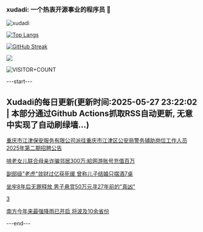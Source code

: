 ### xudadi: 一个热衷开源事业的程序员 👋

![xudadi](https://github-readme-stats-git-masterorgs-github-readme-stats-team.vercel.app/api?username=xudadi)

[![Top Langs](https://github-readme-stats.vercel.app/api/top-langs/?username=xudadi)](https://github.com/anuraghazra/github-readme-stats)

[![GitHub Streak](https://streak-stats.demolab.com?user=xudadi&locale=zh_Hans)](https://git.io/streak-stats)

![](https://raw.githubusercontent.com/xudadi/xudadi/main/assets/github-contribution-grid-snake.svg)

![VISITOR+COUNT](https://komarev.com/ghpvc/?username=xudadi&label=VISITOR+COUNT)


---start---

## Xudadi的每日更新(更新时间:2025-05-27 23:22:02 | 本部分通过Github Actions抓取RSS自动更新, 无意中实现了自动刷绿墙...)

[重庆市江津保安服务有限公司派往重庆市江津区公安局警务辅助岗位工作人员2025年第二期招聘公告](https://www.gongkaoleida.com/article/2421895)

[啃老女儿联合母亲诈骗邻居300万:給网游账号充值百万](https://m.163.com/news/article/K0JAJRD90514EGPO.html)

[副部级"老虎"敛财过亿获死缓 曾称儿子结婚只摆酒7桌](https://m.163.com/news/article/K0J5M06I055040N3.html)

[坐牢8年后无罪释放 男子悬赏50万元寻27年前的"真凶"](https://m.163.com/news/article/K0J3GVEN0512D3VJ.html)

[3](https://m.163.com/touch/news/sub/domestic)

[南方今年来最强降雨已开启 将波及10余省份](https://m.163.com/news/article/K0J7QIDQ0514R9OJ.html)

---end---
